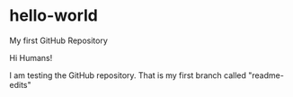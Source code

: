 # hello-world
My first GitHub Repository

Hi Humans!

I am testing the GitHub repository. That is my first branch called "readme-edits"
